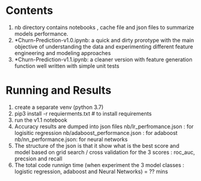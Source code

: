 # Contents
1. nb directory contains notebooks , cache file and json files to summarize models performance.
2. *Churn-Prediction-v1.0.ipynb: a quick and dirty prorotype with the main objective of understanding the data and experimenting different feature 
engineering and modeling approaches
3. *Churn-Prediction-v1.1.ipynb: a cleaner version with feature generation function well written with simple unit tests

# Running and Results
1. create a separate venv (python 3.7) 
2. pip3 install -r requierments.txt # to install requirements
3. run the v1.1 notebook
4. Accuracy results are dumped into json files
   nb/lr_perfromance.json : for logisitic regression
   nb/adaboost_performance.json : for adaboost
   nb/nn_performance.json: for neural networks
5. The structure of the json is that it show what is the best score and model based on grid search / cross validation for the 3 scores : roc_auc, precsion and recall
6. The total code runnign time (when experiment the 3 model classes : logistic regression, adaboost and Neural Networks)
    =  ?? mins 